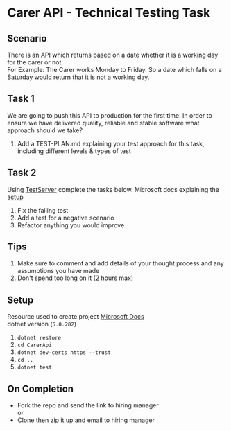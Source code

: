# Carer API - Technical Testing Task

## Scenario
There is an API which returns based on a date whether it is a working day for the carer or not.   
For Example: The Carer works Monday to Friday. So a date which falls on a Saturday would return that it is not a working day.

## Task 1
We are going to push this API to production for the first time. In order to ensure we have delivered quality, reliable and stable software what approach should we take?
1. Add a TEST-PLAN.md explaining your test approach for this task, including different levels & types of test

## Task 2
Using [TestServer](https://docs.microsoft.com/en-us/dotnet/api/microsoft.aspnetcore.testhost.testserver) complete the tasks below. Microsoft docs explaining the [setup](https://docs.microsoft.com/en-us/aspnet/core/test/integration-tests?view=aspnetcore-5.0#aspnet-core-integration-tests)
1. Fix the failing test
1. Add a test for a negative scenario
1. Refactor anything you would improve

## Tips
1. Make sure to comment and add details of your thought process and any assumptions you have made
1. Don't spend too long on it (2 hours max)

## Setup

Resource used to create project [Microsoft Docs](https://docs.microsoft.com/en-us/aspnet/core/tutorials/first-web-api?view=aspnetcore-5.0&tabs=visual-studio-code)   
dotnet version (`5.0.202`)

1. `dotnet restore`
1. `cd CarerApi`
1. `dotnet dev-certs https --trust`
1. `cd ..`
1. `dotnet test`

## On Completion
- Fork the repo and send the link to hiring manager   
or
- Clone then zip it up and email to hiring manager
